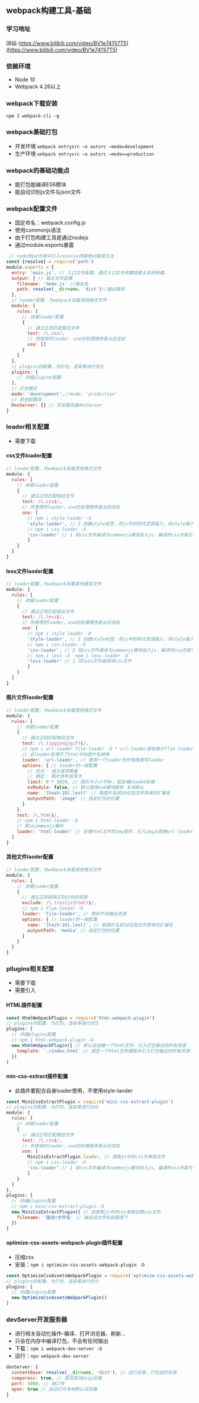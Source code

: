 ## webpack构建工具-基础

### 学习地址

[B站-https://www.bilibili.com/video/BV1e7411j7T5](https://www.bilibili.com/video/BV1e7411j7T5)

### 依赖环境
* Node 10
* Webpack 4.26以上

### webpack下载安装
`npm I webpack-cli –g`

### webpack基础打包

* 开发环境  `webpack entrysrc –o outsrc –mode=development`
* 生产环境  `webpack entrysrc –o outsrc –mode==production`

### webpack的基础功能点
* 能打包能编译ES6模块
* 能自动识别js文件与json文件

### webpack配置文件
* 固定命名：webpack.config.js
* 使用commonjs语法
* 由于打包构建工具是通过nodejs
* 通过module.exports暴露
``` js
 // node的path库中引入resolve拼接绝对路径方法
const {resolve} = require('path')
module.exports = {
  entry: 'main.js', // 入口文件配置，通过入口文件构建依赖关系树构建。
  output: { // 输出文件配置
    filename: 'demo.js' //输出名
    path: resolve(__dirname, 'dist')//输出路径
  }, 
  // loader配置，为webpack加载其他格式文件
  module: {
    rules: [
      // 详细loader配置
      {
        // 通过正则匹配相应文件
        test: /\.xxx/,
        // 所使用的loader，use的处理顺序是从后往前
        use: []
      }
    ]
  },
  // plugins的配置，为打包、渲染等进行优化
  plugins: [
    // 详细plugins配置
  ],
  // 打包模式
  mode: 'development',//mode: 'production'
  // 其他配置项
  DevServer: {} // 开发服务器devServer
}
```

### loader相关配置
* 需要下载

#### css文件loader配置
``` js 
// loader配置，为webpack加载其他格式文件
module: {
  rules: [
    // 详细loader配置
    {
      // 通过正则匹配相应文件
      test: /\.css$/,
      // 所使用的loader，use的处理顺序是从后往前
      use: [
        // npm i style-laoder -d
        'style-laoder', // 2 创建style标签，将js中的样式资源插入，将style插入到head中
        // npm i css-loader -d
        'css-loader' // 1 将css文件编译为commonjs模块加入js，编译的css内容为字符串形式
        ]
    }
  ]
}
```

#### less文件laoder配置
``` js
// loader配置，为webpack加载其他格式文件
module: {
  rules: [
    // 详细loader配置
    {
      // 通过正则匹配相应文件
      test: /\.less$/,
      // 所使用的loader，use的处理顺序是从后往前
      use: [
        // npm i style-laoder -D
        'style-laoder', // 3 创建style标签，将js中的样式资源插入，将style插入到head中
        // npm i css-loader -D
        'css-loader', // 2 将css文件编译为commonjs模块加入js，编译的css内容为字符串形式
        // npm i less -D  npm i less-loader -D
        'less-loader' // 1 将less文件编译成css文件
        ]
    }
  ]
}
```

#### 图片文件laoder配置
``` js
// loader配置，为webpack加载其他格式文件
module: {
  rules: [
    // 详细loader配置
    {
      // 通过正则匹配相应文件
      test: /\.(jpg|png|gif)$/,
      // npm i url-loader file-loader -D * url-loader是依赖于flie-loader运行
      // 此loader处理不了html中的图片名转换
      loader: 'url-loader', // 使用一个loader的时候直接写loader
      options: { // loader的一般配置
        // 优点： 减少请求数量
        // 确定： 图片体积会变大
        limit: 8 * 1024, // 图片大小小于8k，就会被base64处理
        esModule: false, // 默认使用es6模块解析 关闭默认
        name: '[hash:10].[ext]' // 取图片名前10位加文件原来的扩展名
        outputPath: 'image' // 指定打包的位置
      }
    },
    test: /\.html$/,
    // npm i html-loader -D
    // 默认commonjs解析
    loader: 'html-loader' // 处理html文件的img图片，引入img从而被url-loader处理
  ]
}
```

#### 其他文件laoder配置
``` js
// loader配置，为webpack加载其他格式文件
module: {
  rules: [
    // 详细loader配置
    {
      // 通过正则排除正则以外的资源
      exclude: /\.(css|js|html)$/,
      // npm i flue-loaser -D
      loader: 'file-loader', // 原封不动输出资源
      options: { // loader的一般配置
        name: '[hash:10].[ext]', // 取图片名前10位加文件原来的扩展名
        outputPath: 'media' // 指定打包的位置
      }
    }
  ]
}
```

### pllugins相关配置
* 需要下载
* 需要引入

#### HTML插件配置
``` js
const HtmlWebpackPlugin = require('html-webpack-plugin')
// plugins的配置，为打包、渲染等进行优化
plugins: [
  // 详细plugins配置
  // npm i html-webpack-plugin -D
  new HtmlWebpackPlugin({ // 默认会创建一个html文件，引入打包输出的所有资源
    template: './index.html' // 规定一个html文件模板并引入打包输出的所有资源
  })
]
```

#### min-css-extract插件配置
* 此插件要配合自身loader使用，不使用style-laoder
``` js
const MiniCssExtractPlugin = require('mini-css-extract-plugin')
// plugins的配置，为打包、渲染等进行优化
module: {
  rules: [
    // 详细loader配置
    {
      // 通过正则匹配相应文件
      test: /\.css$/,
      // 所使用的loader，use的处理顺序是从后往前
      use: [
        MiniCssExtractPlugin.loader, // 提取js中的css为单独文件
        // npm i css-loader -d
        'css-loader' // 1 将css文件编译为commonjs模块加入js，编译的css内容为字符串形式
        ]
    }
  ]
},
plugins: [
  // 详细plugins配置
  // npm i mini-css-extract-plugin -D
  new MiniCssExtractPlugin({ // 会提取js中的css单独创建css文件
    filename: '路径+文件名' // 输出该文件到此路径下
  })
]
```

#### optimize-css-assets-webpack-plugin插件配置
* 压缩css
* 安装：`npm i optimize-css-assets-webpack-plugin -D`
``` js
const OptimizeCssAssetsWebpackPlugin = require('optimize-css-assets-webpack-plugin')
// plugins的配置，为打包、渲染等进行优化
plugins: [
  // 详细plugins配置
  new OptimizeCssAssetsWebpackPlugin()
]
```

### devServer开发服务器
* 进行相关自动化操作-编译、打开浏览器、刷新...
* 只会在内存中编译打包，不会有任何输出
* 下载：`npm i webpack-dev-server -D`
* 运行：`npx webpack-dev-server`

``` js
devServer: {
  contentBase: resolve(__dirname, 'dist'), // 运行目录，打包后的目录
  comporess: true, // 是否启动Gzip压缩
  port: 3000, // 端口号
  open: true // 自动打开本地默认浏览器
}
```